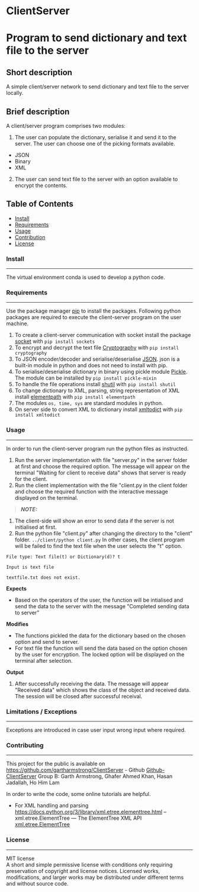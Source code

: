 # ClientServer
# Program to send dictionary and text file to the server

## Short description
A simple client/server network to send dictionary and text file to the server locally. 

## Brief description
A client/server program comprises two modules:
1. The user can populate the dictionary, serialise it and send it to the server. The user can choose
one of the picking formats available.
* JSON
* Binary
* XML
2. The user can send text file to the server with an option available to encrypt the contents.


## Table of Contents
- [Install](#install)
- [Requirements](#requirements)
- [Usage](#usage)
- [Contribution](#contribution)
- [License](#license)

### Install
***
The virtual environment conda is used to develop a python code.
### Requirements
***
Use the package manager [pip](https://pip.pypa.io/en/stable/) to install the packages. Following python packages are required to execute the client-server program on the user machine.
1. To create a client-server communication with socket install the package [socket](https://pypi.org/project/sockets/) with ``` pip install sockets ```
2. To encrypt and decrypt the text file [Cryptography](https://cryptography.io/en/latest/fernet/) with ``` pip install cryptography ```
3. To JSON encoder/decoder and serialise/deserialise [JSON](https://docs.python.org/3/library/json.html#). json is a built-in module in python and does not need to install with pip.
4. To serialise/deserialise dictionary in binary using pickle module [Pickle](https://docs.python.org/3/library/pickle.html). The module can be installed by ``` pip install pickle-mixin ```
5. To handle the file operations install [shutil](https://docs.python.org/3/library/shutil.html) with ``` pip install shutil ```
6. To change dictionary to XML, parsing, string representation of XML install [elementpath](https://pypi.org/project/elementpath/) with ``` pip install elementpath ```
7. The modules ``` os, time, sys ``` are standard modules in python. 
8. On server side to convert XML to dictionary install [xmltodict](https://pypi.org/project/xmltodict/) with ``` pip install xmltodict ```

### Usage
***
In order to run the client-server program run the python files as instructed.
1. Run the server implementation with file "server.py" in the server folder at first and choose the required option. The message will appear on the terminal "Waiting for client to receive data" shows that server is ready for the client.
2. Run the client implementation with the file "client.py in the client folder and choose the required function with the interactive message displayed on the terminal.
> **_NOTE:_** 
1. The client-side will show an error to send data if the server is not initialised at first.
2. Run the python file "client.py" after changing the directory to the "client" folder. ``` ../client/python client.py ``` 
In other cases, the client program will be failed to find the text file when the user selects the "t" option.

``` File type: Text file(t) or Dictionary(d)? t ```

```Input is text file```

```textfile.txt does not exist. ```

**Expects**
* Based on the operators of the user, the function will be intialised and send the data to the server with the message "Completed sending data to server"

**Modifies**
* The functions pickled the data for the dictionary based on the chosen option and send to server. 
* For text file the function will send the data based on the option chosen by the user for encryption. The locked option will be displayed on the terminal after selection.    

**Output**
1. After successfully receiving the data. The message will appear "Received data" which shows the class of the object and received data. The session will be closed after successful receival. 

### Limitations / Exceptions
***
Exceptions are introduced in case user input wrong input where required.


### Contributing
***
This project for the public is available on https://github.com/gartharmstrong/ClientServer - Github [Github-ClientServer](https://github.com/gartharmstrong/ClientServer)
Group B: Garth Armstrong, Ghafer Ahmed Khan, Hasan Jadallah, Ho Him Lam

In order to write the code, some online tutorials are helpful. 
* For XML handling and parsing https://docs.python.org/3/library/xml.etree.elementtree.html – xml.etree.ElementTree — The ElementTree XML API [xml.etree.ElementTree](https://docs.python.org/3/library/xml.etree.elementtree.html)  
 

### License
***
MIT license  
A short and simple permissive license with conditions only requiring preservation of copyright and license notices. Licensed works, modifications, and larger works may be distributed under different terms and without source code.
